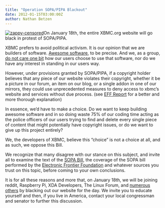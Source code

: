 ```yaml
---
title: "Operation SOPA/PIPA Blackout"
date: 2012-01-15T03:00:00Z
author: Nathan Betzen
---
```


[![zappy-censored](/sites/default/files/uploads/zappy-censored-300x300.webp "zappy-censored")](/sites/default/files/uploads/zappy-censored.webp)On January 18th, the entire XBMC.org website will go black in protest of SOPA/PIPA.

XBMC prefers to avoid political activism. It is our opinion that we are builders of software. [Awesome software](https://kodi.wiki/natethomas/2011/12/24/xbmc-11-0-eden-beta-available-now/ "XBMC Eden Beta Available"), to be precise. And we, as a group, [do not care one bit](https://kodi.wiki/natethomas/2011/10/20/xbmc-addon-rollbacks/ "XBMC Rollbacks - because it's your XBMC") how our users choose to use that software, nor do we have any interest in standing in our users way.

However, under provisions granted by SOPA/PIPA, if a copyright holder believes that any piece of our website violates their copyright, whether it be a picture in our forum, an item on our blog, or a single addon in one of our mirrors, they could use unprecedented measures to deny access to xbmc’s website and services without due process. (see [EFF Report](https://www.eff.org/deeplinks/2011/10/sopa-hollywood-finally-gets-chance-break-internet "How Copyright holders can break the internet") for a better and more thorough explanation)

In essence, we’d have to make a choice. Do we want to keep building awesome software and in so doing waste 75% of our coding time acting as the police officers of our users trying to find and delete every single piece of content that might potentially have copyright issues, or do we want to give up this project entirely?

We, the developers of XBMC, believe this “choice” is not a choice at all, and as such, we oppose this Bill.

We recognize that many disagree with our stance on this subject, and invite all to examine the text of the [SOPA Bill](https://www.congress.gov/bill/112/house-bill/3261/text/ "SOPA Bill"), the coverage of the SOPA bill performed by the [Electronic Frontier Foundation](https://www.eff.org/ "Electronic Frontier Foundation") and whatever sources you trust on this topic, before coming to your own conclusions.

It is for all these reasons and more that, on January 18th, we will be joining reddit, Raspberry Pi, XDA Developers, The Linux Forum, and [numerous others](http://operationsopa.blogspot.com/2012/01/list-of-companiesorganizations-that-are.html "Operation Blackout") by blacking out our website for the day. We invite you to educate yourself and then, if you live in America, contact your local congressman and senator to further this discussion.

